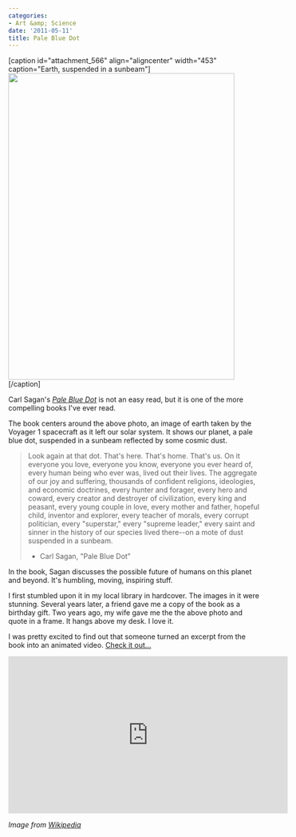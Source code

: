 ```yaml
---
categories:
- Art &amp; Science
date: '2011-05-11'
title: Pale Blue Dot
---
```


[caption id="attachment_566" align="aligncenter" width="453" caption="Earth, suspended in a sunbeam"]<img src="https://gomakethings.com/wp-content/uploads/2011/05/Pale_Blue_Dot.png" alt="" title="Pale_Blue_Dot" width="453" height="614" class="size-full wp-image-566" />[/caption]

Carl Sagan's <em><a href="http://www.amazon.com/Pale-Blue-Dot-Vision-Future/dp/0345376595">Pale Blue Dot</a></em> is not an easy read, but it is one of the more compelling books I've ever read.

The book centers around the above photo, an image of earth taken by the Voyager 1 spacecraft as it left our solar system. It shows our planet, a pale blue dot, suspended in a sunbeam reflected by some cosmic dust.

<blockquote>Look again at that dot. That's here. That's home. That's us. On it everyone you love, everyone you know, everyone you ever heard of, every human being who ever was, lived out their lives. The aggregate of our joy and suffering, thousands of confident religions, ideologies, and economic doctrines, every hunter and forager, every hero and coward, every creator and destroyer of civilization, every king and peasant, every young couple in love, every mother and father, hopeful child, inventor and explorer, every teacher of morals, every corrupt politician, every "superstar," every "supreme leader," every saint and sinner in the history of our species lived there--on a mote of dust suspended in a sunbeam.

- Carl Sagan, "Pale Blue Dot"</blockquote>

In the book, Sagan discusses the possible future of humans on this planet and beyond. It's humbling, moving, inspiring stuff.

I first stumbled upon it in my local library in hardcover. The images in it were stunning. Several years later, a friend gave me a copy of the book as a birthday gift. Two years ago, my wife gave me the the above photo and quote in a frame. It hangs above my desk. I love it.

I was pretty excited to find out that someone turned an excerpt from the book into an animated video. <a href="http://vimeo.com/22582065">Check it out...</a>

<p align="center"><iframe src="https://player.vimeo.com/video/22582065?byline=0" width="560" height="315" frameborder="0"></iframe></p>

<em>Image from <a href="http://en.wikipedia.org/wiki/File:Pale_Blue_Dot.png">Wikipedia</a></em>